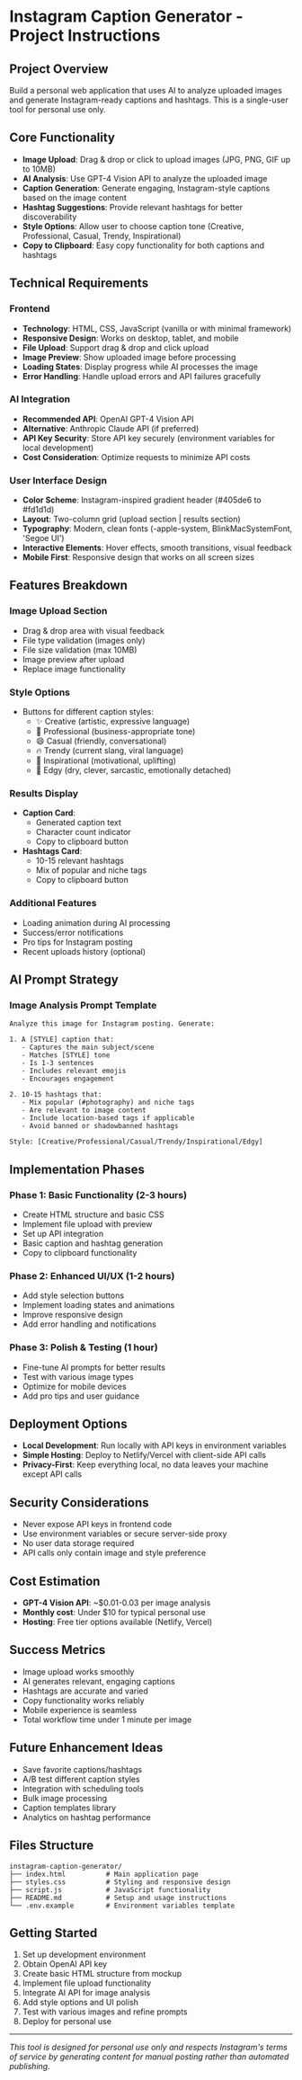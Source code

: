# Instagram Caption Generator - Project Instructions

## Project Overview
Build a personal web application that uses AI to analyze uploaded images and generate Instagram-ready captions and hashtags. This is a single-user tool for personal use only.

## Core Functionality
- **Image Upload**: Drag & drop or click to upload images (JPG, PNG, GIF up to 10MB)
- **AI Analysis**: Use GPT-4 Vision API to analyze the uploaded image
- **Caption Generation**: Generate engaging, Instagram-style captions based on the image content
- **Hashtag Suggestions**: Provide relevant hashtags for better discoverability
- **Style Options**: Allow user to choose caption tone (Creative, Professional, Casual, Trendy, Inspirational)
- **Copy to Clipboard**: Easy copy functionality for both captions and hashtags

## Technical Requirements

### Frontend
- **Technology**: HTML, CSS, JavaScript (vanilla or with minimal framework)
- **Responsive Design**: Works on desktop, tablet, and mobile
- **File Upload**: Support drag & drop and click upload
- **Image Preview**: Show uploaded image before processing
- **Loading States**: Display progress while AI processes the image
- **Error Handling**: Handle upload errors and API failures gracefully

### AI Integration
- **Recommended API**: OpenAI GPT-4 Vision API
- **Alternative**: Anthropic Claude API (if preferred)
- **API Key Security**: Store API key securely (environment variables for local development)
- **Cost Consideration**: Optimize requests to minimize API costs

### User Interface Design
- **Color Scheme**: Instagram-inspired gradient header (#405de6 to #fd1d1d)
- **Layout**: Two-column grid (upload section | results section)
- **Typography**: Modern, clean fonts (-apple-system, BlinkMacSystemFont, 'Segoe UI')
- **Interactive Elements**: Hover effects, smooth transitions, visual feedback
- **Mobile First**: Responsive design that works on all screen sizes

## Features Breakdown

### Image Upload Section
- Drag & drop area with visual feedback
- File type validation (images only)
- File size validation (max 10MB)
- Image preview after upload
- Replace image functionality

### Style Options
- Buttons for different caption styles:
  - ✨ Creative (artistic, expressive language)
  - 💼 Professional (business-appropriate tone)
  - 😄 Casual (friendly, conversational)
  - 🔥 Trendy (current slang, viral language)
  - 💭 Inspirational (motivational, uplifting)
  - 🖤 Edgy (dry, clever, sarcastic, emotionally detached)

### Results Display
- **Caption Card**: 
  - Generated caption text
  - Character count indicator
  - Copy to clipboard button
- **Hashtags Card**:
  - 10-15 relevant hashtags
  - Mix of popular and niche tags
  - Copy to clipboard button

### Additional Features
- Loading animation during AI processing
- Success/error notifications
- Pro tips for Instagram posting
- Recent uploads history (optional)

## AI Prompt Strategy

### Image Analysis Prompt Template
```
Analyze this image for Instagram posting. Generate:

1. A [STYLE] caption that:
   - Captures the main subject/scene
   - Matches [STYLE] tone
   - Is 1-3 sentences
   - Includes relevant emojis
   - Encourages engagement

2. 10-15 hashtags that:
   - Mix popular (#photography) and niche tags
   - Are relevant to image content
   - Include location-based tags if applicable
   - Avoid banned or shadowbanned hashtags

Style: [Creative/Professional/Casual/Trendy/Inspirational/Edgy]
```

## Implementation Phases

### Phase 1: Basic Functionality (2-3 hours)
- Create HTML structure and basic CSS
- Implement file upload with preview
- Set up API integration
- Basic caption and hashtag generation
- Copy to clipboard functionality

### Phase 2: Enhanced UI/UX (1-2 hours)
- Add style selection buttons
- Implement loading states and animations
- Improve responsive design
- Add error handling and notifications

### Phase 3: Polish & Testing (1 hour)
- Fine-tune AI prompts for better results
- Test with various image types
- Optimize for mobile devices
- Add pro tips and user guidance

## Deployment Options
- **Local Development**: Run locally with API keys in environment variables
- **Simple Hosting**: Deploy to Netlify/Vercel with client-side API calls
- **Privacy-First**: Keep everything local, no data leaves your machine except API calls

## Security Considerations
- Never expose API keys in frontend code
- Use environment variables or secure server-side proxy
- No user data storage required
- API calls only contain image and style preference

## Cost Estimation
- **GPT-4 Vision API**: ~$0.01-0.03 per image analysis
- **Monthly cost**: Under $10 for typical personal use
- **Hosting**: Free tier options available (Netlify, Vercel)

## Success Metrics
- Image upload works smoothly
- AI generates relevant, engaging captions
- Hashtags are accurate and varied
- Copy functionality works reliably
- Mobile experience is seamless
- Total workflow time under 1 minute per image

## Future Enhancement Ideas
- Save favorite captions/hashtags
- A/B test different caption styles
- Integration with scheduling tools
- Bulk image processing
- Caption templates library
- Analytics on hashtag performance

## Files Structure
```
instagram-caption-generator/
├── index.html          # Main application page
├── styles.css          # Styling and responsive design
├── script.js           # JavaScript functionality
├── README.md           # Setup and usage instructions
└── .env.example        # Environment variables template
```

## Getting Started
1. Set up development environment
2. Obtain OpenAI API key
3. Create basic HTML structure from mockup
4. Implement file upload functionality
5. Integrate AI API for image analysis
6. Add style options and UI polish
7. Test with various images and refine prompts
8. Deploy for personal use

---

*This tool is designed for personal use only and respects Instagram's terms of service by generating content for manual posting rather than automated publishing.*
